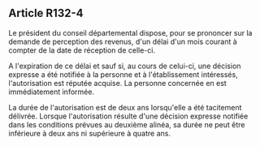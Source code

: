 ## Article R132-4


Le président du conseil départemental dispose, pour se prononcer sur la demande de perception des revenus,
d'un délai d'un mois courant à compter de la date de réception de celle-ci.

A l'expiration de ce délai et sauf si, au cours de celui-ci, une décision expresse a été notifiée à la personne et
à l'établissement intéressés, l'autorisation est réputée acquise. La personne concernée en est immédiatement
informée.

La durée de l'autorisation est de deux ans lorsqu'elle a été tacitement délivrée. Lorsque l'autorisation résulte
d'une décision expresse notifiée dans les conditions prévues au deuxième alinéa, sa durée ne peut être
inférieure à deux ans ni supérieure à quatre ans.

